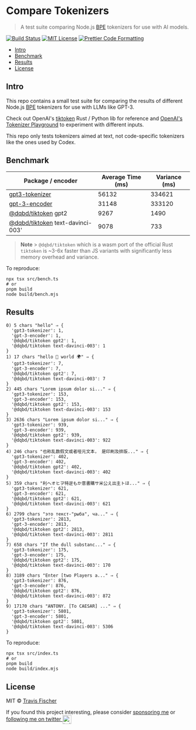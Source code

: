 # Compare Tokenizers <!-- omit in toc -->

> A test suite comparing Node.js [BPE](https://en.wikipedia.org/wiki/Byte_pair_encoding) tokenizers for use with AI models.

[![Build Status](https://github.com/transitive-bullshit/compare-tokenizers/actions/workflows/test.yml/badge.svg)](https://github.com/transitive-bullshit/compare-tokenizers/actions/workflows/test.yml) [![MIT License](https://img.shields.io/badge/license-MIT-blue)](https://github.com/transitive-bullshit/compare-tokenizers/blob/main/license) [![Prettier Code Formatting](https://img.shields.io/badge/code_style-prettier-brightgreen.svg)](https://prettier.io)

- [Intro](#intro)
- [Benchmark](#benchmark)
- [Results](#results)
- [License](#license)

## Intro

This repo contains a small test suite for comparing the results of different Node.js [BPE](https://en.wikipedia.org/wiki/Byte_pair_encoding) tokenizers for use with LLMs like GPT-3.

Check out OpenAI's [tiktoken](https://github.com/openai/tiktoken) Rust / Python lib for reference and [OpenAI's Tokenizer Playground](https://platform.openai.com/tokenizer) to experiment with different inputs.

This repo only tests tokenizers aimed at text, not code-specific tokenizers like the ones used by Codex.

## Benchmark

| Package / encoder                                                    | Average Time (ms) | Variance (ms) |
| -------------------------------------------------------------------- | ----------------- | ------------- |
| [gpt3-tokenizer](https://github.com/botisan-ai/gpt3-tokenizer)       | 56132             | 334621        |
| [gpt-3-encoder](https://github.com/latitudegames/GPT-3-Encoder)      | 31148             | 333120        |
| [@dqbd/tiktoken](https://github.com/dqbd/tiktoken) gpt2              | 9267              | 1490          |
| [@dqbd/tiktoken](https://github.com/dqbd/tiktoken) text-davinci-003' | 9078              | 733           |

> **Note** > `@dqbd/tiktoken` which is a wasm port of the official Rust `tiktoken` is ~3-6x faster than JS variants with significantly less memory overhead and variance.

To reproduce:

```
npx tsx src/bench.ts
# or
pnpm build
node build/bench.mjs
```

## Results

```
0) 5 chars "hello" ⇒ {
  'gpt3-tokenizer': 1,
  'gpt-3-encoder': 1,
  '@dqbd/tiktoken gpt2': 1,
  '@dqbd/tiktoken text-davinci-003': 1
}
1) 17 chars "hello 👋 world 🌍" ⇒ {
  'gpt3-tokenizer': 7,
  'gpt-3-encoder': 7,
  '@dqbd/tiktoken gpt2': 7,
  '@dqbd/tiktoken text-davinci-003': 7
}
2) 445 chars "Lorem ipsum dolor si..." ⇒ {
  'gpt3-tokenizer': 153,
  'gpt-3-encoder': 153,
  '@dqbd/tiktoken gpt2': 153,
  '@dqbd/tiktoken text-davinci-003': 153
}
3) 2636 chars "Lorem ipsum dolor si..." ⇒ {
  'gpt3-tokenizer': 939,
  'gpt-3-encoder': 939,
  '@dqbd/tiktoken gpt2': 939,
  '@dqbd/tiktoken text-davinci-003': 922
}
4) 246 chars "也称乱数假文或者哑元文本， 是印刷及排版..." ⇒ {
  'gpt3-tokenizer': 402,
  'gpt-3-encoder': 402,
  '@dqbd/tiktoken gpt2': 402,
  '@dqbd/tiktoken text-davinci-003': 402
}
5) 359 chars "利ヘオヒヲ特逆もか意書購サ米公え出主トほ..." ⇒ {
  'gpt3-tokenizer': 621,
  'gpt-3-encoder': 621,
  '@dqbd/tiktoken gpt2': 621,
  '@dqbd/tiktoken text-davinci-003': 621
}
6) 2799 chars "это текст-"рыба", ча..." ⇒ {
  'gpt3-tokenizer': 2813,
  'gpt-3-encoder': 2813,
  '@dqbd/tiktoken gpt2': 2813,
  '@dqbd/tiktoken text-davinci-003': 2811
}
7) 658 chars "If the dull substanc..." ⇒ {
  'gpt3-tokenizer': 175,
  'gpt-3-encoder': 175,
  '@dqbd/tiktoken gpt2': 175,
  '@dqbd/tiktoken text-davinci-003': 170
}
8) 3189 chars "Enter [two Players a..." ⇒ {
  'gpt3-tokenizer': 876,
  'gpt-3-encoder': 876,
  '@dqbd/tiktoken gpt2': 876,
  '@dqbd/tiktoken text-davinci-003': 872
}
9) 17170 chars "ANTONY. [To CAESAR] ..." ⇒ {
  'gpt3-tokenizer': 5801,
  'gpt-3-encoder': 5801,
  '@dqbd/tiktoken gpt2': 5801,
  '@dqbd/tiktoken text-davinci-003': 5306
}
```

To reproduce:

```
npx tsx src/index.ts
# or
pnpm build
node build/index.mjs
```

## License

MIT © [Travis Fischer](https://transitivebullsh.it)

If you found this project interesting, please consider [sponsoring me](https://github.com/sponsors/transitive-bullshit) or <a href="https://twitter.com/transitive_bs">following me on twitter <img src="https://storage.googleapis.com/saasify-assets/twitter-logo.svg" alt="twitter" height="24px" align="center"></a>
